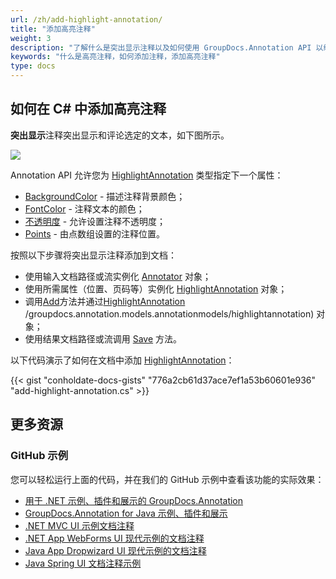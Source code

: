 ```yaml
---
url: /zh/add-highlight-annotation/
title: "添加高亮注释"
weight: 3
description: "了解什么是突出显示注释以及如何使用 GroupDocs.Annotation API 以编程方式将其添加到文档中，该 API 是 Conholdate.Total for .NET 的一部分。"
keywords: "什么是高亮注释，如何添加注释，添加高亮注释"
type: docs
---
```


## 如何在 C# 中添加高亮注释

**突出显示**注释突出显示和评论选定的文本，如下图所示。

![](annotation/net/images/add-highlight-annotation.png)

Annotation API 允许您为 [HighlightAnnotation](https://apireference.groupdocs.com/net/annotation/groupdocs.annotation.models.annotationmodels/highlightannotation) 类型指定下一个属性：

* [BackgroundColor](https://apireference.groupdocs.com/annotation/net/groupdocs.annotation.models.annotationmodels/areaannotation/properties/backgroundcolor) - 描述注释背景颜色；
* [FontColor](https://apireference.groupdocs.com/annotation/net/groupdocs.annotation.models.annotationmodels/linkannotation/properties/fontcolor) - 注释文本的颜色；
* [不透明度](https://apireference.groupdocs.com/annotation/net/groupdocs.annotation.models.annotationmodels/areaannotation/properties/opacity) - 允许设置注释不透明度；
* [Points](https://apireference.groupdocs.com/annotation/net/groupdocs.annotation.models.annotationmodels/linkannotation/properties/points) - 由点数组设置的注释位置。

按照以下步骤将突出显示注释添加到文档：

* 使用输入文档路径或流实例化 [Annotator](https://apireference.groupdocs.com/net/annotation/groupdocs.annotation/annotator) 对象；
* 使用所需属性（位置、页码等）实例化 [HighlightAnnotation](https://apireference.groupdocs.com/net/annotation/groupdocs.annotation.models.annotationmodels/highlightannotation) 对象；
* 调用[Add](https://apireference.groupdocs.com/net/annotation/groupdocs.annotation/annotator/methods/add)方法并通过[HighlightAnnotation](https://apireference.groupdocs.com/net/annotation) /groupdocs.annotation.models.annotationmodels/highlightannotation) 对象；
* 使用结果文档路径或流调用 [Save](https://apireference.groupdocs.com/net/annotation/groupdocs.annotation/annotator/methods/save/index) 方法。
      



    



以下代码演示了如何在文档中添加 [HighlightAnnotation](https://apireference.groupdocs.com/net/annotation/groupdocs.annotation.models.annotationmodels/highlightannotation)：

{{< gist "conholdate-docs-gists" "776a2cb61d37ace7ef1a53b60601e936" "add-highlight-annotation.cs" >}}

## 更多资源
### GitHub 示例
您可以轻松运行上面的代码，并在我们的 GitHub 示例中查看该功能的实际效果：

* [用于 .NET 示例、插件和展示的 GroupDocs.Annotation](https://github.com/groupdocs-annotation/GroupDocs.Annotation-for-.NET)
* [GroupDocs.Annotation for Java 示例、插件和展示](https://github.com/groupdocs-annotation/GroupDocs.Annotation-for-Java)
* [.NET MVC UI 示例文档注释](https://github.com/groupdocs-annotation/GroupDocs.Annotation-for-.NET-MVC)
* [.NET App WebForms UI 现代示例的文档注释](https://github.com/groupdocs-annotation/GroupDocs.Annotation-for-.NET-WebForms)
* [Java App Dropwizard UI 现代示例的文档注释](https://github.com/groupdocs-annotation/GroupDocs.Annotation-for-Java-Dropwizard)
* [Java Spring UI 文档注释示例](https://github.com/groupdocs-annotation/GroupDocs.Annotation-for-Java-Spring)
    





